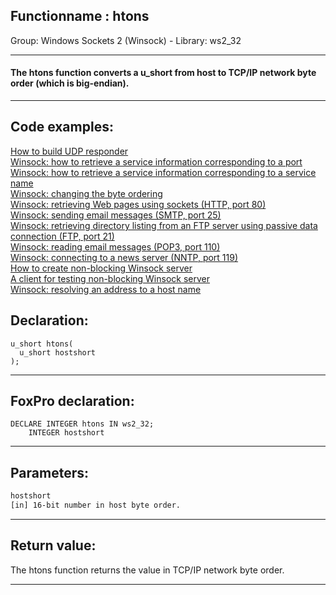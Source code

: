 <link rel="stylesheet" type="text/css" href="../../css/win32api.css">  
<link rel="stylesheet" href="https://cdnjs.cloudflare.com/ajax/libs/font-awesome/4.7.0/css/font-awesome.min.css">

## Functionname : htons
Group: Windows Sockets 2 (Winsock) - Library: ws2_32    
***  


#### The htons function converts a u_short from host to TCP/IP network byte order (which is big-endian).
***  


## Code examples:
[How to build UDP responder](../../samples/sample_052.md)  
[Winsock: how to retrieve a service information corresponding to a port](../../samples/sample_219.md)  
[Winsock: how to retrieve a service information corresponding to a service name](../../samples/sample_220.md)  
[Winsock: changing the byte ordering](../../samples/sample_221.md)  
[Winsock: retrieving Web pages using sockets (HTTP, port 80)](../../samples/sample_383.md)  
[Winsock: sending email messages (SMTP, port 25)](../../samples/sample_385.md)  
[Winsock: retrieving directory listing from an FTP server using passive data connection (FTP, port 21)](../../samples/sample_386.md)  
[Winsock: reading email messages (POP3, port 110)](../../samples/sample_388.md)  
[Winsock: connecting to a news server (NNTP, port 119)](../../samples/sample_389.md)  
[How to create non-blocking Winsock server](../../samples/sample_412.md)  
[A client for testing non-blocking Winsock server](../../samples/sample_413.md)  
[Winsock: resolving an address to a host name](../../samples/sample_570.md)  

## Declaration:
```foxpro  
u_short htons(
  u_short hostshort
);  
```  
***  


## FoxPro declaration:
```foxpro  
DECLARE INTEGER htons IN ws2_32;
	INTEGER hostshort  
```  
***  


## Parameters:
```txt  
hostshort
[in] 16-bit number in host byte order.  
```  
***  


## Return value:
The htons function returns the value in TCP/IP network byte order.  
***  

